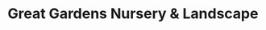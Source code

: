---
title: "Great Gardens Nursery & Landscape"
url: /wilson/great-gardens-nursery-und-landscape/
shop: Garten-Center
---